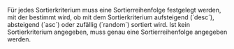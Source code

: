 Für jedes Sortierkriterium muss eine Sortierreihenfolge festgelegt werden, mit
der bestimmt wird, ob mit dem Sortierkriterium aufsteigend (´desc´),
absteigend (´asc´) oder zufällig (´random´) sortiert wird. Ist kein
Sortierkriterium angegeben, muss genau eine Sortierreihenfolge angegeben werden.